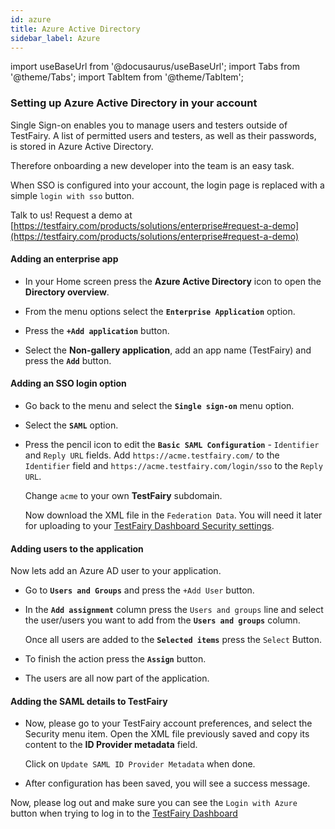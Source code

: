 ```yaml
---
id: azure
title: Azure Active Directory
sidebar_label: Azure 
---
```


import useBaseUrl from '@docusaurus/useBaseUrl';
import Tabs from '@theme/Tabs';
import TabItem from '@theme/TabItem';

### Setting up Azure Active Directory in your account

Single Sign-on enables you to manage users and testers outside of TestFairy.
A list of permitted users and testers, as well as their passwords, is stored in Azure Active Directory.

Therefore onboarding a new developer into the team is an easy task.

When SSO is configured into your account, the login page is replaced with a simple `login with sso` button.

Talk to us! Request a demo at [https://testfairy.com/products/solutions/enterprise#request-a-demo](https://testfairy.com/products/solutions/enterprise#request-a-demo)

#### Adding an enterprise app

- In your Home screen press the **Azure Active Directory** icon to open the **Directory overview**.

  <!-- ![](/img/sso/azure/azure-ad-1.png) -->

- From the menu options select the **`Enterprise Application`** option.

  <!-- ![](/img/sso/azure/azure-ad-2.png) -->

- Press the **`+Add application`** button.

  <!-- ![](/img/sso/azure/azure-ad-3.png) -->

- Select the **Non-gallery application**, add an app name (TestFairy) and press the **`Add`** button.

  <!-- ![](/img/sso/azure/azure-ad-4.png) -->

#### Adding an SSO login option

- Go back to the menu and select the **`Single sign-on`** menu option.

  <!-- ![](/img/sso/azure/azure-ad-5.png) -->

- Select the **`SAML`** option.

  <!-- ![](/img/sso/azure/azure-ad-6.png) -->

- Press the pencil icon to edit the **`Basic SAML Configuration`** - `Identifier` and `Reply URL` fields.
  Add `https://acme.testfairy.com/` to the `Identifier` field and `https://acme.testfairy.com/login/sso` to the `Reply URL`.

  Change `acme` to your own **TestFairy** subdomain.

  Now download the XML file in the `Federation Data`. You will need it later for uploading to your [TestFairy Dashboard Security settings](https://app.testfairy.com/settings/security/).

  <!-- ![](/img/sso/azure/azure-ad-17.png)   -->

#### Adding users to the application

Now lets add an Azure AD user to your application.

- Go to **`Users and Groups`** and press the `+Add User` button.

  <!-- ![](/img/sso/azure/azure-ad-8.png) -->

- In the **`Add assignment`** column press the `Users and groups` line and select the user/users you want to add from the **`Users and groups`** column.

  Once all users are added to the **`Selected items`** press the `Select` Button.

  <!-- ![](/img/sso/azure/azure-ad-9.png) -->

- To finish the action press the **`Assign`** button.

  <!-- ![](/img/sso/azure/azure-ad-10.png) -->

- The users are all now part of the application.

  <!-- ![](/img/sso/azure/azure-ad-11.png) -->

#### Adding the SAML details to TestFairy

- Now, please go to your TestFairy account preferences, and select the Security menu item.
  Open the XML file previously saved and copy its content to the **ID Provider metadata** field.

  Click on `Update SAML ID Provider Metadata` when done.

<!-- ![](/img/sso/azure/azure-tf-1.png) -->

- After configuration has been saved, you will see a success message.

 <!-- ![](/img/sso/azure/azure-tf-2.png) -->

Now, please log out and make sure you can see the `Login with Azure` button when trying to log in to the [TestFairy Dashboard](https://app.testfairy.com)
